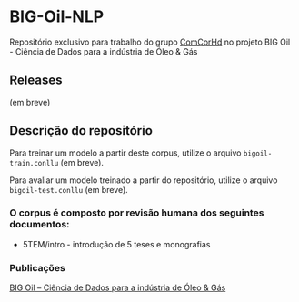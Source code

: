 # BIG-Oil-NLP

Repositório exclusivo para trabalho do grupo [ComCorHd](http://comcorhd.letras.puc-rio.br) no projeto BIG Oil - Ciência de Dados para a indústria de Óleo & Gás

## Releases

(em breve)


## Descrição do repositório

Para treinar um modelo a partir deste corpus, utilize o arquivo `bigoil-train.conllu` (em breve).

Para avaliar um modelo treinado a partir do repositório, utilize o arquivo `bigoil-test.conllu` (em breve).


### O corpus é composto por revisão humana dos seguintes documentos:

* 5TEM/intro - introdução de 5 teses e monografias


### Publicações

[BIG Oil – Ciência de Dados para a indústria de Óleo & Gás](http://comcorhd.letras.puc-rio.br/category/big-oil-identificacao-e-extracao-de-informacao-semantica-no-dominio-de-oleo-gas/)

